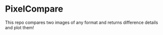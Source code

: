 # PixelCompare
This repo compares two images of any format and returns difference details and plot them!
